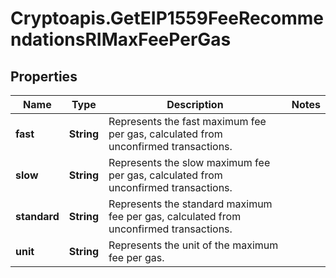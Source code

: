 # Cryptoapis.GetEIP1559FeeRecommendationsRIMaxFeePerGas

## Properties

Name | Type | Description | Notes
------------ | ------------- | ------------- | -------------
**fast** | **String** | Represents the fast maximum fee per gas, calculated from unconfirmed transactions. | 
**slow** | **String** | Represents the slow maximum fee per gas, calculated from unconfirmed transactions. | 
**standard** | **String** | Represents the standard maximum fee per gas, calculated from unconfirmed transactions. | 
**unit** | **String** | Represents the unit of the maximum fee per gas. | 


